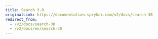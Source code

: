 ```yaml
---
title: Search 3.0
originalLink: https://documentation.spryker.com/v2/docs/search-30
redirect_from:
  - /v2/docs/search-30
  - /v2/docs/en/search-30
---
```




